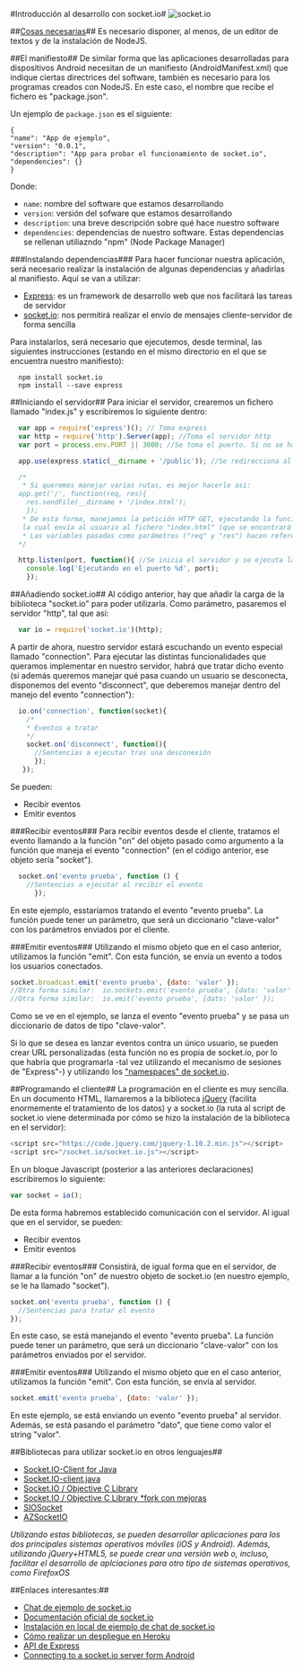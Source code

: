#Introducción al desarrollo con socket.io#
![socket.io](http://fotos.subefotos.com/27a5e3ac0e996fa4f0cd0fa298f55cfco.png)

##[Cosas necesarias](https://github.com/iblancasa/BackendSI2-IV/wiki/Herramientas-interesantes-para-instalar)##
Es necesario disponer, al menos, de un editor de textos y de la instalación de NodeJS.



##El manifiesto##
De similar forma que las aplicaciones desarrolladas para dispositivos Android necesitan de un manifiesto (AndroidManifest.xml) que indique ciertas directrices del software, también es necesario para los programas creados con NodeJS. En este caso, el nombre que recibe el fichero es "package.json".

Un ejemplo de ``package.json`` es el siguiente:
  ```
  {
  "name": "App de ejemplo",
  "version": "0.0.1",
  "description": "App para probar el funcionamiento de socket.io",
  "dependencies": {}
  }
  ```

Donde:
+ `name`: nombre del software que estamos desarrollando
+ `version`: versión del sofware que estamos desarrollando
+ `description`: una breve descripción sobre qué hace nuestro software
+ `dependencies`: dependencias de nuestro software. Estas dependencias se rellenan utiliazndo "npm" (Node Package Manager)


###Instalando dependencias###
Para hacer funcionar nuestra aplicación, será necesario realizar la instalación de algunas dependencias y añadirlas al manifiesto. Aquí se van a utilizar:
+ [Express](http://expressjs.com/): es un framework de desarrollo web que nos facilitará las tareas de servidor
+ [socket.io](http://socket.io/): nos permitirá realizar el envío de mensajes cliente-servidor de forma sencilla

Para instalarlos, será necesario que ejecutemos, desde terminal, las siguientes instrucciones (estando en el mismo directorio en el que se encuentra nuestro manifiesto):
```
  npm install socket.io
  npm install --save express
```


##Iniciando el servidor##
Para iniciar el servidor, crearemos un fichero llamado "index.js" y escribiremos lo siguiente dentro:
```javascript
  var app = require('express')(); // Toma express
  var http = require('http').Server(app); //Toma el servidor http
  var port = process.env.PORT || 3000; //Se toma el puerto. Si no se ha definido ninguno, se usa el 3000

  app.use(express.static(__dirname + '/public')); //Se redirecciona al cliente a los contenidos de la carpeta "public"

  /*
   * Si queremos manejar varias rutas, es mejor hacerlo así:
  app.get('/', function(req, res){
    res.sendFile(__dirname + '/index.html');
    });
   * De esta forma, manejamos la petición HTTP GET, ejecutando la función que se declara a continuación,
   la cual envía al usuario al fichero "index.html" (que se encontrará en la misma carpeta que nuestro "index.js" -en este caso-).
   * Las variables pasadas como parámetros ("req" y "res") hacen referencia a "request" y "response" respectivamente.
  */

  http.listen(port, function(){ //Se inicia el servidor y se ejecuta la función que se declara a continuación
    console.log('Ejecutando en el puerto %d', port);
    });
```



##Añadiendo socket.io##
Al código anterior, hay que añadir la carga de la biblioteca "socket.io" para poder utilizarla. Como parámetro, pasaremos el servidor "http", tal que así:
```javascript
  var io = require('socket.io')(http);
```

A partir de ahora, nuestro servidor estará escuchando un evento especial llamado "connection". Para ejecutar las distintas funcionalidades que queramos implementar en nuestro servidor, habrá que tratar dicho evento (si además queremos manejar qué pasa cuando un usuario se desconecta, disponemos del evento "disconnect", que deberemos manejar dentro del manejo del evento "connection"):

```javascript
  io.on('connection', function(socket){
    /*
    * Eventos a tratar
    */
    socket.on('disconnect', function(){
      //Sentencias a ejecutar tras una desconexión
      });
   });
```

Se pueden:
+ Recibir eventos
+ Emitir eventos


###Recibir eventos###
Para recibir eventos desde el cliente, tratamos el evento llamando a la función "on" del objeto pasado como argumento a la función que maneja el evento "connection" (en el código anterior, ese objeto sería "socket").

```javascript
  socket.on('evento prueba', function () {
    //Sentencias a ejecutar al recibir el evento
      });
```

En este ejemplo, esstaríamos tratando el evento "evento prueba". La función puede tener un parámetro, que será un diccionario "clave-valor" con los parámetros enviados por el cliente.

###Emitir eventos###
Utilizando el mismo objeto que en el caso anterior, utilizamos la función "emit". Con esta función, se envía un evento a todos los usuarios conectados.
```javascript
socket.broadcast.emit('evento prueba', {dato: 'valor' });
//Otra forma similar:  io.sockets.emit('evento prueba', {dato: 'valor' });
//Otra forma similar:  io.emit('evento prueba', {dato: 'valor' });
```
Como se ve en el ejemplo, se lanza el evento "evento prueba" y se pasa un diccionario de datos de tipo "clave-valor".

Si lo que se desea es lanzar eventos contra un único usuario, se pueden crear URL personalizadas (esta función no es propia de socket.io, por lo que habría que programarla -tal vez utilizando el mecanismo de sesiones de "Express"-) y utilizando los ["namespaces" de socket.io](http://socket.io/docs/rooms-and-namespaces/).



##Programando el cliente##
La programación en el cliente es muy sencilla.
En un documento HTML, llamaremos a la biblioteca [jQuery](http://jquery.com/) (facilita enormemente el tratamiento de los datos) y a socket.io (la ruta al script de socket.io viene determinada por cómo se hizo la instalación de la biblioteca en el servidor):

```javascript
<script src="https://code.jquery.com/jquery-1.10.2.min.js"></script>
<script src="/socket.io/socket.io.js"></script>
```

En un bloque Javascript (posterior a las anteriores declaraciones) escribiremos lo siguiente:

```javascript
var socket = io();
```

De esta forma habremos establecido comunicación con el servidor.
Al igual que en el servidor, se pueden:
+ Recibir eventos
+ Emitir eventos


###Recibir eventos###
Consistirá, de igual forma que en el servidor, de llamar a la función "on" de nuestro objeto de socket.io (en nuestro ejemplo, se le ha llamado "socket").

```javascript
socket.on('evento prueba', function () {
  //Sentencias para tratar el evento
});
  ```
En este caso, se está manejando el evento "evento prueba". La función puede tener un parámetro, que será un diccionario "clave-valor" con los parámetros enviados por el servidor.


###Emitir eventos###
Utilizando el mismo objeto que en el caso anterior, utilizamos la función "emit". Con esta función, se envía al servidor.

```javascript
socket.emit('evento prueba', {dato: 'valor' });
```
En este ejemplo, se está enviando un evento "evento prueba" al servidor. Además, se está pasando el parámetro "dato", que tiene como valor el string "valor".


##Bibliotecas para utilizar socket.io en otros lenguajes##
+ [Socket.IO-Client for Java](https://github.com/Gottox/socket.io-java-client)
+ [Socket.IO-client.java](https://github.com/nkzawa/socket.io-client.java)
+ [Socket.IO / Objective C Library](https://github.com/pkyeck/socket.IO-objc)
+ [Socket.IO / Objective C Library *fork con mejoras](https://github.com/francoisp/socket.IO-objc)
+ [SIOSocket](https://github.com/MegaBits/SIOSocket)
+ [AZSocketIO](https://github.com/lukabernardi/AZSocketIO)

*Utilizando estas bibliotecas, se pueden desarrollar aplicaciones para los dos principales sistemas operativos móviles (iOS y Android). Además, utilizando jQuery+HTML5, se puede crear una versión web o, incluso, facilitar el desarrollo de aplciaciones para otro tipo de sistemas operativos, como FirefoxOS*


##Enlaces interesantes:##
+ [Chat de ejemplo de socket.io](http://socket.io/get-started/chat/)
+ [Documentación oficial de socket.io](http://socket.io/docs/)
+ [Instalación en local de ejemplo de chat de socket.io](https://github.com/iblancasa/BackendSI2-IV/wiki/Instalaci%C3%B3n-en-local-del-ejemplo-de-chat)
+ [Cómo realizar un despliegue en Heroku](https://github.com/iblancasa/BackendSI2-IV/wiki/C%C3%B3mo-realizar-un-despliegue-en-Heroku)
+ [API de Express](http://expressjs.com/4x/api.html)
+ [Connecting to a socket.io server form Android](http://nkzawa.tumblr.com/post/46850605422/connecting-to-a-socket-io-server-from-android)
